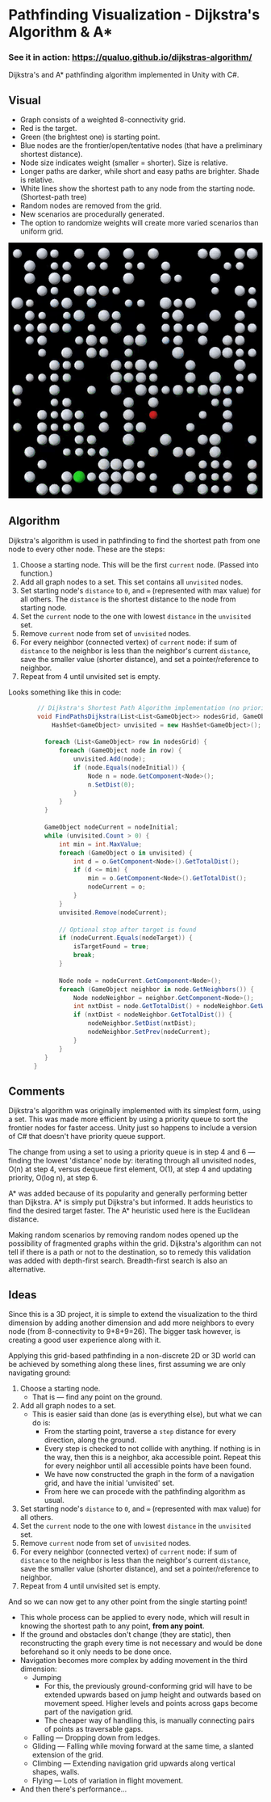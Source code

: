 # Pathfinding Visualization - Dijkstra's Algorithm & A*

### See it in action: https://qualuo.github.io/dijkstras-algorithm/

Dijkstra's and A* pathfinding algorithm implemented in Unity with C#. 

## Visual
* Graph consists of a weighted 8-connectivity grid. 
* Red is the target. 
* Green (the brightest one) is starting point. 
* Blue nodes are the frontier/open/tentative nodes (that have a preliminary shortest distance). 
* Node size indicates weight (smaller = shorter). Size is relative.
* Longer paths are darker, while short and easy paths are brighter. Shade is relative.
* White lines show the shortest path to any node from the starting node. (Shortest-path tree)
* Random nodes are removed from the grid. 
* New scenarios are procedurally generated.
* The option to randomize weights will create more varied scenarios than uniform grid.

<p align="center">
  <img src="./Images/pathfinding.gif" alt="Showcase"/>
</p>

## Algorithm

Dijkstra's algorithm is used in pathfinding to find the shortest path from one node to every other node. These are the steps:
1. Choose a starting node. This will be the first `current` node. (Passed into function.)
2. Add all graph nodes to a set. This set contains all `unvisited` nodes.
3. Set starting node's `distance` to `0`, and `∞` (represented with max value) for all others. The `distance` is the shortest distance to the node from starting node.
4. Set the `current` node to the one with lowest `distance` in the `unvisited` set.
5. Remove `current` node from set of `unvisited` nodes.
6. For every neighbor (connected vertex) of `current` node: if sum of `distance` to the neighbor is less than the neighbor's current `distance`, save the smaller value (shorter distance), and set a pointer/reference to neighbor.
7. Repeat from 4 until unvisited set is empty.

Looks something like this in code: 
``` C#
        // Dijkstra's Shortest Path Algorithm implementation (no priority queue)
        void FindPathsDijkstra(List<List<GameObject>> nodesGrid, GameObject nodeInitial) {
            HashSet<GameObject> unvisited = new HashSet<GameObject>();

          foreach (List<GameObject> row in nodesGrid) {
              foreach (GameObject node in row) {
                  unvisited.Add(node);
                  if (node.Equals(nodeInitial)) {
                      Node n = node.GetComponent<Node>();
                      n.SetDist(0);
                  }
              }
          }

          GameObject nodeCurrent = nodeInitial;
          while (unvisited.Count > 0) {
              int min = int.MaxValue;
              foreach (GameObject o in unvisited) {
                  int d = o.GetComponent<Node>().GetTotalDist();
                  if (d <= min) {
                      min = o.GetComponent<Node>().GetTotalDist();
                      nodeCurrent = o;
                  }
              }
              unvisited.Remove(nodeCurrent);
              
              // Optional stop after target is found
              if (nodeCurrent.Equals(nodeTarget)) { 
                  isTargetFound = true;
                  break;
              }

              Node node = nodeCurrent.GetComponent<Node>();
              foreach (GameObject neighbor in node.GetNeighbors()) {
                  Node nodeNeighbor = neighbor.GetComponent<Node>();
                  int nxtDist = node.GetTotalDist() + nodeNeighbor.GetWeight();
                  if (nxtDist < nodeNeighbor.GetTotalDist()) {
                      nodeNeighbor.SetDist(nxtDist);
                      nodeNeighbor.SetPrev(nodeCurrent);
                  }
              }
          }
       }
```
       
## Comments 

Dijkstra's algorithm was originally implemented with its simplest form, using a set. This was made more efficient by using a priority queue to sort the frontier nodes for faster access. Unity just so happens to include a version of C# that doesn't have priority queue support.

The change from using a set to using a priority queue is in step 4 and 6 — finding the lowest 'distance' node by: iterating through all unvisited nodes, O(n) at step 4, versus dequeue first element, O(1), at step 4 and updating priority, O(log n), at step 6.

A* was added because of its popularity and generally performing better than Dijkstra. A* is simply put Dijkstra's but informed. It adds heuristics to find the desired target faster. The A* heuristic used here is the Euclidean distance. 

Making random scenarios by removing random nodes opened up the possibility of fragmented graphs within the grid. Dijkstra's algorithm can not tell if there is a path or not to the destination, so to remedy this validation was added with depth-first search. Breadth-first search is also an alternative.

## Ideas

Since this is a 3D project, it is simple to extend the visualization to the third dimension by adding another dimension and add more neighbors to every node (from 8-connectivity to 9+8+9=26). The bigger task however, is creating a good user experience along with it.

Applying this grid-based pathfinding in a non-discrete 2D or 3D world can be achieved by something along these lines, first assuming we are only navigating ground:
1. Choose a starting node.
    * That is — find any point on the ground.
2. Add all graph nodes to a set.
    * This is easier said than done (as is everything else), but what we can do is: 
        * From the starting point, traverse a `step` distance for every direction, along the ground. 
        * Every step is checked to not collide with anything. If nothing is in the way, then this is a neighbor, aka accessible point. Repeat this for every neighbor             until all accessible points have been found. 
        * We have now constructed the graph in the form of a navigation grid, and have the initial 'unvisited' set. 
        * From here we can procede with the pathfinding algorithm as usual.
3. Set starting node's `distance` to `0`, and `∞` (represented with max value) for all others.
4. Set the `current` node to the one with lowest `distance` in the `unvisited` set.
5. Remove `current` node from set of `unvisited` nodes.
6. For every neighbor (connected vertex) of `current` node: if sum of `distance` to the neighbor is less than the neighbor's current `distance`, save the smaller value (shorter distance), and set a pointer/reference to neighbor.
7. Repeat from 4 until unvisited set is empty.

And so we can now get to any other point from the single starting point!

* This whole process can be applied to every node, which will result in knowing the shortest path to any point, **from any point**.
* If the ground and obstacles don't change (they are static), then reconstructing the graph every time is not necessary and would be done beforehand so it only needs to be done once.
* Navigation becomes more complex by adding movement in the third dimension:
    * Jumping
        * For this, the previously ground-conforming grid will have to be extended upwards based on jump height and outwards based on movement speed. Higher levels and           points across gaps become part of the navigation grid.
        * The cheaper way of handling this, is manually connecting pairs of points as traversable gaps.
    * Falling — Dropping down from ledges.
    * Gliding — Falling while moving forward at the same time, a slanted extension of the grid.
    * Climbing — Extending navigation grid upwards along vertical shapes, walls. 
    * Flying — Lots of variation in flight movement.
* And then there's performance...
